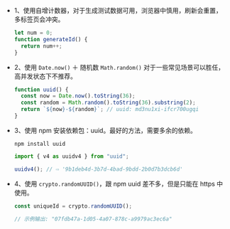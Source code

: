- 1、使用自增计数器，对于生成测试数据可用，浏览器中慎用，刷新会重置，多标签页会冲突。

  ```javascript
  let num = 0;
  function generateId() {
    return num++;
  }
  ```

- 2、使用 `Date.now()` ＋ 随机数 `Math.random()` 对于一些常见场景可以胜任，高并发状态下不推荐。

  ```javascript
  function uuid() {
    const now = Date.now().toString(36);
    const random = Math.random().toString(36).substring(2);
    return `${now}-${random}`; // uuid: md3nu1xi-ifcr700ugqi
  }
  ```

- 3、使用 npm 安装依赖包：uuid。最好的方法，需要多余的依赖。

  ```shell
  npm install uuid
  ```

  ```javascript
  import { v4 as uuidv4 } from "uuid";

  uuidv4(); // ⇨ '9b1deb4d-3b7d-4bad-9bdd-2b0d7b3dcb6d'
  ```

- 4、使用 `crypto.randomUUID()`，跟 npm uuid 差不多，但是只能在 https 中使用。

  ```javascript
  const uniqueId = crypto.randomUUID();

  // 示例输出: "07fdb47a-1d05-4a07-878c-a9979ac3ec6a"
  ```

